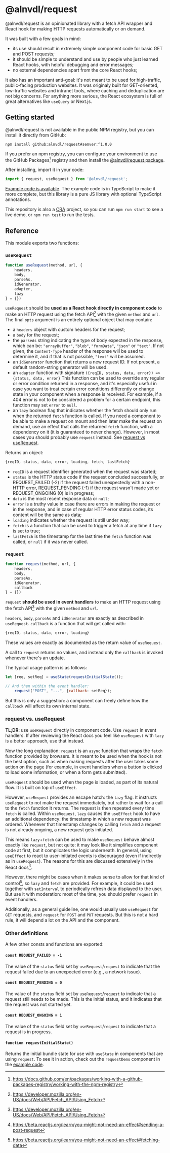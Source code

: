 # @alnvdl/request

@alnvdl/request is an opinionated library with a fetch API wrapper and React
hook for making HTTP requests automatically or on demand.

It was built with a few goals in mind:
- its use should result in extremely simple component code for basic GET and
  POST requests;
- it should be simple to understand and use by people who just learned React
  hooks, with helpful debugging and error messages;
- no external dependencies apart from the core React hooks;

It also has an important anti-goal: it's not meant to be used for high-traffic,
public-facing production websites. It was originaly built for GET-oriented,
low-traffic websites and intranet tools, where caching and deduplication are
not big concerns. For anything more serious, the React ecosystem is full of
great alternatives like `useQuery` or Next.js.

## Getting started
@alnvdl/request is not available in the public NPM registry, but you can
install it directly from GitHub:
```
npm install github:alnvdl/request#semver:^1.0.0
```

If you prefer an npm registry, you can configure your environment to use the
GitHub Packages[^1] registry and then install the
[@alnvdl/request package](https://github.com/alnvdl/request/pkgs/npm/request).

After installing, import it in your code:
```js
import { request, useRequest } from '@alnvdl/request';
```

[Example code is available](./src/index.tsx). The example code is in
TypeScript to make it more complete, but this library is a pure JS library
with optional TypeScript annotations.

This repository is also a [CRA](https://create-react-app.dev/) project, so you
can run `npm run start` to see a live demo, or `npm run test` to run the tests.

## Reference
This module exports two functions:

### `useRequest`
```js
function useRequest(method, url, {
    headers,
    body,
    parseAs,
    idGenerator,
    adapter,
    lazy
} = {})
```

`useRequest` should be **used as a React hook directly in component code** to
make an HTTP request using the fetch API[^2] with the given `method` and `url`.
The final `opts` argument is an entirely optional object that may contain:

- a `headers` object with custom headers for the request;
- a `body` for the request;
- the `parseAs` string indicating the type of body expected in the response,
  which can be: `"arrayBuffer"`, `"blob"`, `"formData"`, `"json"` or `"text"`.
  If not given, the `Content-Type` header of the response will be used to
  determine it, and if that is not possible, `"text"` will be assumed.
- an `idGenerator` function that returns a new request ID. If not present, a
  default random-string generator will be used.
- an `adapter` function with signature
  `({reqID, status, data, error}) => {status, data, error}`
  This function can be used to override any regular or error condition returned
  in a response, and it's especially useful in case you want to treat certain
  error conditions differently or change state in your component when a
  response is received. For example, if a 404 error is not to be considered a
  problem for a certain endpoint, this function may set `error` to `null`.
- an `lazy` boolean flag that indicates whether the fetch should only run when
  the returned `fetch` function is called. If you need a component to be able
  to make a request on mount and then later make the request on demand, use an
  effect that calls the returned `fetch` function, with a dependency on it (it
  is guaranteed to never change). However, in most cases you should probably
  use `request` instead. See [request vs useRequest](#request-vs-userequest).

Returns an object:
```js
{reqID, status, data, error, loading, fetch, lastFetch}
```
- `reqID` is a request identifier generated when the request was started;
- `status` is the HTTP status code if the request concluded successfully, or
  REQUEST_FAILED (-2) if the request failed unexpectedly with a non-HTTP error,
  REQUEST_PENDING (-1) if the request wasn't made yet or
  REQUEST_ONGOING (0) is in progress;
- `data` is the most recent response data or `null`;
- `error` is a truthy value in case there are errors in making the request or
  in the response, and in case of regular HTTP error status codes, its content
  will be the same as data;
- `loading` indicates whether the request is still under way;
- `fetch` is a function that can be used to trigger a fetch at any time if
  `lazy` is set to true;
- `lastFetch` is the timestamp for the last time the `fetch` function was
  called, or `null` if it was never called.

### `request`
```js
function request(method, url, {
    headers,
    body,
    parseAs,
    idGenerator,
    callback
} = {})
```

`request` **should be used in event handlers** to make an HTTP request using
the fetch API[^2] with the given `method` and `url`.

`headers`, `body`, `parseAs` and `idGenerator` are exactly as described in
`useRequest`. `callback` is a function that will get called with:
```js
{reqID, status, data, error, loading}
```

These values are exactly as documented as the return value of `useRequest`.

A call to `request` returns no values, and instead only the `callback` is
invoked whenever there's an update.

The typical usage pattern is as follows:
```js
let [req, setReq] = useState(requestInitialState());

// And then within the event handler:
    request("POST", "...", {callback: setReq});
```

But this is only a suggestion: a component can freely define how the `callback`
will affect its own internal state.

### request vs. useRequest
**TL;DR**: use `useRequest` directly in component code. Use `request` in event
handlers. If after reviewing the React docs you feel like `useRequest` with
`lazy` is a better approach, use that instead.

Now the long explanation: `request` is an `async` function that wraps the
`fetch` function provided by browsers. It is meant to be used when the hook is
not the best option, such as when making requests after the user takes some
action on the page (for example, in event handlers when a button is clicked to
load some information, or when a form gets submitted).

`useRequest` should be used when the page is loaded, as part of its natural
flow. It is built on top of `useEffect`.

However, `useRequest` provides an escape hatch: the `lazy` flag. It instructs
`useRequest` to not make the request immediately, but rather to wait for a
call to the `fetch` function it returns. The request is then repeated every
time `fetch` is called. Within `useRequest`, `lazy` causes the `useEffect` hook
to have an additional dependency: the timestamp in which a new request was
ordered. Whenever that timestamp changes by calling `fetch` and a request is
not already ongoing, a new request gets initiated.

This means `lazy`+`fetch` can be used to make `useRequest` behave almost
exactly like `request`, but not quite: it may look like it simplifies component
code at first, but it complicates the logic underneath. In general, using
`useEffect` to react to user-initiated events is discouraged (even if
indirectly as in `useRequest`). The reasons for this are discussed extensively
in the React docs[^3].

However, there might be cases when it makes sense to allow for that kind of
control[^4], so `lazy` and `fetch` are provided. For example, it could be used
together with `setInterval` to periodically refresh data displayed to the user.
But use it with moderation: most of the time, you should prefer `request` in
event handlers.

Additionally, as a general guideline, one would usually use `useRequest` for
`GET` requests, and `request` for `POST` and `PUT` requests. But this is not a
hard rule, it will depend a lot on the API and the component.

### Other definitions
A few other consts and functions are exported:

#### `const REQUEST_FAILED = -1`
The value of the `status` field set by `useRequest`/`request` to indicate that
the request failed due to an unexpected error (e.g., a network issue).

#### `const REQUEST_PENDING = 0`
The value of the `status` field set by `useRequest`/`request` to indicate that
a request still needs to be made. This is the initial status, and it indicates
that the request was not started yet.

#### `const REQUEST_ONGOING = 1`
The value of the `status` field set by `useRequest`/`request` to indicate that
a request is in progress.

#### `function requestInitialState()`
Returns the initial bundle state for use with `useState` in components that are
using `request`. To see it in action, check out the `requestDemo` component in
the [example code](./src/index.tsx).

[^1]: https://docs.github.com/en/packages/working-with-a-github-packages-registry/working-with-the-npm-registry
[^2]: https://developer.mozilla.org/en-US/docs/Web/API/Fetch_API/Using_Fetch
[^3]: https://beta.reactjs.org/learn/you-might-not-need-an-effect#sending-a-post-request
[^4]: https://beta.reactjs.org/learn/you-might-not-need-an-effect#fetching-data
